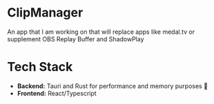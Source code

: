 # ClipManager
An app that I am working on that will replace apps like medal.tv or supplement OBS Replay Buffer and ShadowPlay

# Tech Stack
* **Backend:** Tauri and Rust for performance and memory purposes 🦀
* **Frontend:** React/Typescript 
